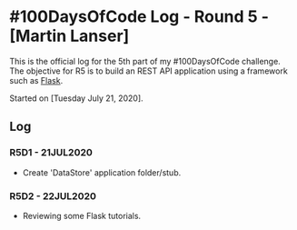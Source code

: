 # #100DaysOfCode Log - Round 5 - [Martin Lanser]

This is the official log for the 5th part of my #100DaysOfCode challenge. The objective for R5 is to build an REST API application using a framework such as [Flask](https://flask.palletsprojects.com/en/1.1.x/).

Started on [Tuesday July 21, 2020].

## Log

### R5D1 - 21JUL2020
* Create 'DataStore' application folder/stub.

### R5D2 - 22JUL2020
* Reviewing some Flask tutorials.
